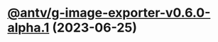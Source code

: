 # [@antv/g-image-exporter-v0.6.0-alpha.1](https://github.com/antvis/g/compare/@antv/g-image-exporter@0.5.50...@antv/g-image-exporter@0.6.0-alpha.1) (2023-06-25)
